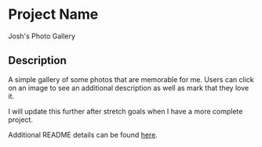 # Project Name

Josh's Photo Gallery

## Description

A simple gallery of some photos that are memorable for me. Users can click on an image to see an additional description as well as mark that they love it. 

I will update this further after stretch goals when I have a more complete project. 

Additional README details can be found [here](https://github.com/PrimeAcademy/readme-template/blob/master/README.md).
